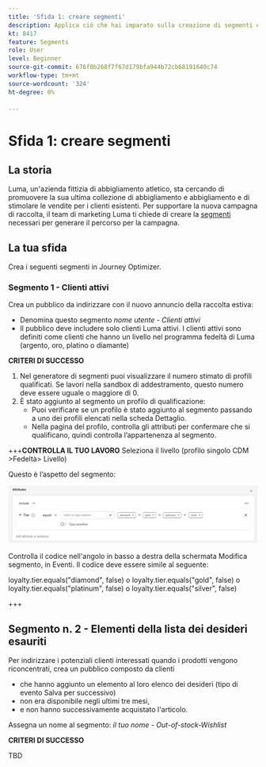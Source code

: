 ```yaml
---
title: 'Sfida 1: creare segmenti'
description: Applica ciò che hai imparato sulla creazione di segmenti e verifica le tue abilità.
kt: 8417
feature: Segments
role: User
level: Beginner
source-git-commit: 676f0b268f7f67d179bfa944b72cb68191640c74
workflow-type: tm+mt
source-wordcount: '324'
ht-degree: 0%

---
```



# Sfida 1: creare segmenti

## La storia

Luma, un&#39;azienda fittizia di abbigliamento atletico, sta cercando di promuovere la sua ultima collezione di abbigliamento e abbigliamento e di stimolare le vendite per i clienti esistenti. Per supportare la nuova campagna di raccolta, il team di marketing Luma ti chiede di creare la [segmenti](/help/set-up-resources/create-segments.md) necessari per generare il percorso per la campagna.

## La tua sfida

Crea i seguenti segmenti in Journey Optimizer.

### Segmento 1 - Clienti attivi

Crea un pubblico da indirizzare con il nuovo annuncio della raccolta estiva:

* Denomina questo segmento *nome utente - Clienti attivi*
* Il pubblico deve includere solo clienti Luma attivi. I clienti attivi sono definiti come clienti che hanno un livello nel programma fedeltà di Luma (argento, oro, platino o diamante)

**CRITERI DI SUCCESSO**

1. Nel generatore di segmenti puoi visualizzare il numero stimato di profili qualificati. Se lavori nella sandbox di addestramento, questo numero deve essere uguale o maggiore di 0.
2. È stato aggiunto al segmento un profilo di qualificazione:
   * Puoi verificare se un profilo è stato aggiunto al segmento passando a uno dei profili elencati nella scheda Dettaglio.
   * Nella pagina del profilo, controlla gli attributi per confermare che si qualificano, quindi controlla l’appartenenza al segmento.

+++**CONTROLLA IL TUO LAVORO**
Seleziona il livello (profilo singolo CDM >Fedeltà> Livello)

Questo è l’aspetto del segmento:

![Segmento 1 - Clienti attivi](/help/challenges/assets/C1-S1.png)

Controlla il codice nell&#39;angolo in basso a destra della schermata Modifica segmento, in Eventi. Il codice deve essere simile al seguente:

loyalty.tier.equals(&quot;diamond&quot;, false) o loyalty.tier.equals(&quot;gold&quot;, false) o loyalty.tier.equals(&quot;platinum&quot;, false) o loyalty.tier.equals(&quot;silver&quot;, false)

+++

## Segmento n. 2 - Elementi della lista dei desideri esauriti

Per indirizzare i potenziali clienti interessati quando i prodotti vengono riconcentrati, crea un pubblico composto da clienti

* che hanno aggiunto un elemento al loro elenco dei desideri (tipo di evento Salva per successivo)
* non era disponibile negli ultimi tre mesi,
* e non hanno successivamente acquistato l&#39;articolo.

Assegna un nome al segmento: *il tuo nome - Out-of-stock-Wishlist*

**CRITERI DI SUCCESSO**

TBD